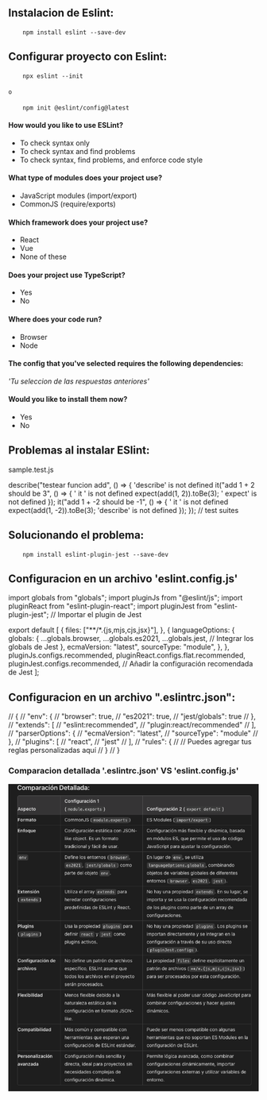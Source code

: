 ## Instalacion de Eslint:

        npm install eslint --save-dev

## Configurar proyecto con Eslint:

        npx eslint --init

    o

        npm init @eslint/config@latest

#### How would you like to use ESLint?
- To check syntax only
- To check syntax and find problems
- To check syntax, find problems, and enforce code style

#### What type of modules does your project use?
- JavaScript modules (import/export)
- CommonJS (require/exports)

#### Which framework does your project use?
- React
- Vue
- None of these

#### Does your project use TypeScript? 
- Yes
- No

#### Where does your code run? 
- Browser
- Node

#### The config that you've selected requires the following dependencies:

*'Tu seleccion de las respuestas anteriores'*

#### Would you like to install them now?
- Yes
- No

## Problemas al instalar ESlint:

sample.test.js

describe("testear funcion add", () => {  'describe' is not defined
    it("add 1 + 2 should be 3", () => { ' it '  is not defined
        expect(add(1, 2)).toBe(3); ' expect'  is not defined
    });
    it("add 1 + -2 should be -1", () => {  ' it '  is not defined
        expect(add(1, -2)).toBe(3);  'describe' is not defined
    });
}); // test suites


## Solucionando el problema:

        npm install eslint-plugin-jest --save-dev


## Configuracion en un archivo 'eslint.config.js'

import globals from "globals";
import pluginJs from "@eslint/js";
import pluginReact from "eslint-plugin-react";
import pluginJest from "eslint-plugin-jest"; // Importar el plugin de Jest

export default [
    {
        files: ["**/*.{js,mjs,cjs,jsx}"],
    },
    {
        languageOptions: {
            globals: {
                ...globals.browser,
                ...globals.es2021,
                ...globals.jest, // Integrar los globals de Jest
            },
            ecmaVersion: "latest",
            sourceType: "module",
        },
    },
    pluginJs.configs.recommended,
    pluginReact.configs.flat.recommended,
    pluginJest.configs.recommended, // Añadir la configuración recomendada de Jest
];

## Configuracion en un archivo ".eslintrc.json":

// {
//   "env": {
//     "browser": true,
//     "es2021": true,
//     "jest/globals": true
//   },
//   "extends": [
//     "eslint:recommended",
//     "plugin:react/recommended"
//   ],
//   "parserOptions": {
//     "ecmaVersion": "latest",
//     "sourceType": "module"
//   },
//   "plugins": [
//     "react",
//     "jest"
//   ],
//   "rules": {
//     // Puedes agregar tus reglas personalizadas aquí
//   }
// }


### Comparacion detallada '.eslintrc.json' VS 'eslint.config.js'


![alt text](eslint-vs.png)